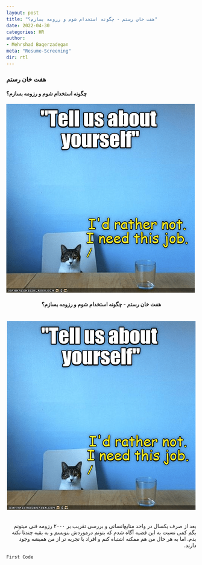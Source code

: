 ```yaml
---
layout: post
title: "هفت خان رستم - چگونه استخدام شوم و رزومه بسازم؟"
date: 2022-04-30
categories: HR
author:
- Mehrshad Baqerzadegan
meta: "Resume-Screening"
dir: rtl
---
```

### هفت خان رستم 
#### چگونه استخدام شوم و رزومه بسازم؟
![](https://raw.githubusercontent.com/M-b850/M-b850/main/media/5dz0ve5txzyg.png)
<div dir='rtl' align="center">
  <h4>هفت خان رستم - چگونه استخدام شوم و رزومه بسازم؟</h4>
  <br>
</div>
<div align="center">
  <img alt="interview" src="https://raw.githubusercontent.com/M-b850/M-b850/main/media/5dz0ve5txzyg.png">
</div>


<br>
<p dir='rtl' align='right'>
بعد از صرف یکسال در واحد منابع‌انسانی و بررسی تقریب بر ۲۰۰۰ رزومه فنی میتونم بگم کمی نسبت به این قضیه آگاه شدم که بتونم درموردش بنویسم و به بقیه چندتا نکته بدم.
اما به هر حال من هم ممکنه اشتباه کنم و افراد با تجربه تر از من همیشه وجود دارند.
</p>

`````
First Code
`````

